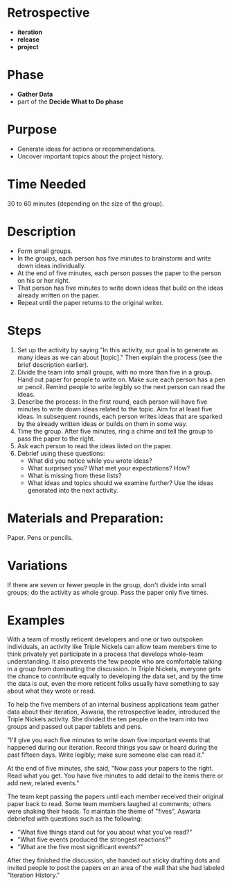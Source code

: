 # Retrospective

- **iteration**
- **release**
- **project**

# Phase

- **Gather Data**
- part of the **Decide What to Do phase**

# Purpose

- Generate ideas for actions or recommendations.
- Uncover important topics about the project history.

# Time Needed

30 to 60 minutes (depending on the size of the group).

# Description

- Form small groups.
- In the groups, each person has five minutes to brainstorm and write down ideas individually.
- At the end of five minutes, each person passes the paper to the person on his or her right.
- That person has five minutes to write down ideas that build on the ideas already written on the paper.
- Repeat until the paper returns to the original writer.

# Steps

1. Set up the activity by saying "In this activity, our goal is to generate as many ideas as we can about [topic]."
   Then explain the process (see the brief description earlier).
2. Divide the team into small groups, with no more than five in a group.
   Hand out paper for people to write on.
   Make sure each person has a pen or pencil.
   Remind people to write legibly so the next person can read the ideas.
3. Describe the process: In the first round, each person will have five minutes to write down ideas related to the topic.
   Aim for at least five ideas.
   In subsequent rounds, each person writes ideas that are sparked by the already written ideas or builds on them in some way.
4. Time the group.
   After five minutes, ring a chime and tell the group to pass the paper to the right.
5. Ask each person to read the ideas listed on the paper.
6. Debrief using these questions:
   - What did you notice while you wrote ideas?
   - What surprised you? What met your expectations? How?
   - What is missing from these lists?
   - What ideas and topics should we examine further?
Use the ideas generated into the next activity.

# Materials and Preparation:

Paper. Pens or pencils.

# Variations

If there are seven or fewer people in the group, don't divide into small groups; do the activity as whole group.
Pass the paper only five times.

# Examples

With a team of mostly reticent developers and one or two outspoken individuals,
an activity like Triple Nickels can allow team members time to think privately
yet participate in a process that develops whole-team understanding.
It also prevents the few people who are comfortable talking in a group from dominating the discussion.
In Triple Nickels, everyone gets the chance to contribute equally to developing the data set,
and by the time the data is out, even the more reticent folks usually have something to say about what they wrote or read.

To help the five members of an internal business applications team gather data about their iteration,
Aswaria, the retrospective leader, introduced the Triple Nickels activity.
She divided the ten people on the team into two groups and passed out paper tablets and pens.

"I'll give you each five minutes to write down five important events that happened during our iteration.
Record things you saw or heard during the past fifteen days. Write legibly; make sure someone else can read it."

At the end of five minutes, she said,
"Now pass your papers to the right. Read what you get.
You have five minutes to add detail to the items there or add new, related events."

The team kept passing the papers until each member received their original paper back to read.
Some team members laughed at comments; others were shaking their heads. To maintain the theme of "fives",
Aswaria debriefed with questions such as the following:
- "What five things stand out for you about what you've read?"
- "What five events produced the strongest reactions?"
- "What are the five most significant events?"

After they finished the discussion, she handed out sticky drafting dots
and invited people to post the papers on an area of the wall that she
had labeled "Iteration History."
